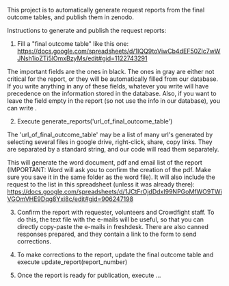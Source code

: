 This project is to automatically generate request reports from the final outcome tables, and publish them in zenodo.

Instructions to generate and publish the request reports:

1) Fill a "final outcome table" like this one: https://docs.google.com/spreadsheets/d/1IQQ9toViwCb4dEF50Zlc7wWJNsh1ioZTi5lOmxBzyMs/edit#gid=1122743291

The important fields are the ones in black. The ones in gray are either not critical for the report, or they will be automatically filled from our database. If you write anything in any of these fields, whatever you write will have precedence on the information stored in the database. Also, if you want to leave the field empty in the report (so not use the info in our database), you can write <remove>.

2) Execute generate_reports('url_of_final_outcome_table')

The 'url_of_final_outcome_table' may be a list of many url's generated by selecting several files in google drive, right-click, share, copy links. They are separated by a standard string, and our code will read them separately.

This will generate the word document, pdf and email list of the report (IMPORTANT: Word will ask you to confirm the creation of the pdf. Make sure you save it in the same folder as the word file). It will also include the request to the list in this spreadsheet (unless it was already there): https://docs.google.com/spreadsheets/d/1JCtFrOjdDdxI99NPGoMfWO9TWiVGOmVHE9Dqg8Yxi8c/edit#gid=906247198 

3) Confirm the report with requester, volunteers and Crowdfight staff. To do this, the text file with the e-mails will be useful, so that you can directly copy-paste the e-mails in freshdesk. There are also canned responses prepared, and they contain a link to the form to send corrections.

4) To make corrections to the report, update the final outcome table and execute update_report(report_number)

5) Once the report is ready for publication, execute ...